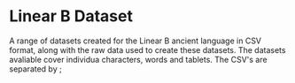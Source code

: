 # Linear B Dataset

A range of datasets created for the Linear B ancient language in CSV format, along with the raw data used to create these datasets. The datasets avaliable cover individua characters, words and tablets. The CSV's are separated by ;